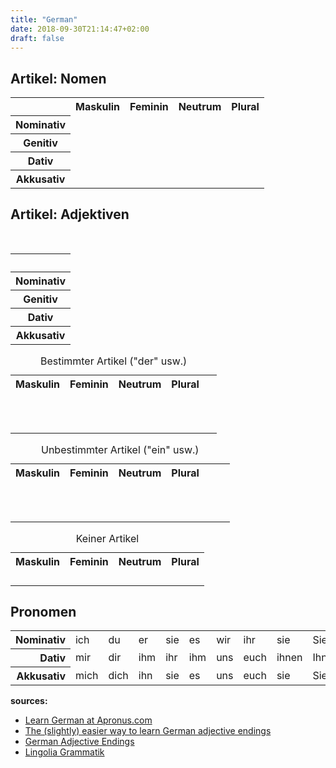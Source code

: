 ```yaml
---
title: "German"
date: 2018-09-30T21:14:47+02:00
draft: false
---
```


<section>

  <h2>Artikel: Nomen</h2>
  <table class="table">
    <tr>
      <th></th>
      <th>Maskulin</th>
      <th>Feminin</th>
      <th>Neutrum</th>
      <th>Plural</th>
    </tr>
    <tr>
      <th>Nominativ</th>
      <td class="der"></td>
      <td class="die"></td>
      <td class="das"></td>
      <td class="die"></td>
    </tr>
    <tr>
      <th>Genitiv</th>
      <td class="des"></td>
      <td class="der" rowspan="2"></td>
      <td class="des"></td>
      <td class="der"></td>
    </tr>
    <tr>
      <th>Dativ</th>
      <td class="dem"></td>
      <td class="dem"></td>
      <td class="den"></td>
    </tr>
    <tr>
      <th>Akkusativ</th>
      <td class="den"></td>
      <td class="die"></td>
      <td class="das"></td>
      <td class="die"></td>
    </tr>
  </table>
</section>
<section>
  <h2>Artikel: Adjektiven</h2>

  <div class="adj-wrap table">
    <table class="postatic">
      <caption>&nbsp;</caption>
      <tr>
        <th>&nbsp;</th>
      </tr>
      <tr>
        <th>Nominativ</th>
      </tr>
      <tr>
        <th>Genitiv</th>
      </tr>
      <tr>
        <th>Dativ</th>
      </tr>
      <tr>
        <th>Akkusativ</th>
      </tr>
    </table>
    <table>
      <caption>Bestimmter Artikel ("der" usw.)</caption>
        <tbody>
          <tr>
            <th>Maskulin</th>
            <th>Feminin</th>
            <th>Neutrum</th>
            <th>Plural</th>
          </tr>
          <tr>
            <td class="-e" colspan="3"></td>
            <td class="-en" rowspan="4"></td>
          </tr>
          <tr>
            <td class="-en" rowspan="3"></td>
            <td class="-en" rowspan="2"></td>
            <td class="-en" rowspan="2"></td>
            <td>&nbsp;</td>
          </tr>
          <tr>
            <td>&nbsp;</td>
          </tr>
          <tr>
            <td class="-e" colspan="2"></td>
          </tr>
        </tbody>
    </table>
    <table>
      <caption>Unbestimmter Artikel ("ein" usw.)</caption>
      <tbody>
        <tr>
          <th>Maskulin</th>
          <th>Feminin</th>
          <th>Neutrum</th>
          <th>Plural</th>
        </tr>
        <tr>
          <td class="-er"></td>
          <td class="-e"></td>
          <td class="-es"></td>
          <td class="-en" rowspan="4"></td>
        </tr>
        <tr>
          <td class="-en" rowspan="3"></td>
          <td class="-en" rowspan="2"></td>
          <td class="-en" rowspan="2"></td>
          <td>&nbsp;</td>
        </tr>
        <tr>
          <td>&nbsp;</td>
          <td>&nbsp;</td>
        </tr>
        <tr>
          <td class="-e"></td>
          <td class="-es"></td>
        </tr>
      </tbody>
    </table>
    <table>
      <caption>Keiner Artikel</caption>
        <tbody>
          <tr>
            <th>Maskulin</th>
            <th>Feminin</th>
            <th>Neutrum</th>
            <th>Plural</th>
          </tr>
          <tr>
            <td class="-er"></td>
            <td class="-e"></td>
            <td class="-es"></td>
            <td class="-e"></td>
          </tr>
          <tr>
            <td class="-en"></td>
            <td class="-er" rowspan="2"></td>
            <td class="-en"></td>
            <td class="-er"></td>
          </tr>
          <tr>
            <td class="-em"></td>
            <td class="-em"></td>
            <td class="-en"></td>
          </tr>
          <tr>
            <td class="-en"></td>
            <td class="-e"></td>
            <td class="-es"></td>
            <td class="-e"></td>
          </tr>
        </tbody>
    </table>
  </div>
</section>

<section>
  <h2>Pronomen</h2>
  <table class="table table--grey">
    <tbody>
      <tr>
        <th align="right">Nominativ</th>
        <td>ich</td>
        <td>du</td>
        <td>er</td>
        <td>sie</td>
        <td>es</td>
        <td>wir</td>
        <td>ihr</td>
        <td>sie</td>
        <td>Sie</td>
      </tr>
      <tr>
        <th align="right">Dativ</th>
        <td>mir</td>
        <td>dir</td>
        <td>ihm</td>
        <td>ihr</td>
        <td>ihm</td>
        <td>uns</td>
        <td>euch</td>
        <td>ihnen</td>
        <td>Ihnen</td>
      </tr>
      <tr>
        <th align="right">Akkusativ</th>
        <td>mich</td>
        <td>dich</td>
        <td>ihn</td>
        <td>sie</td>
        <td>es</td>
        <td>uns</td>
        <td>euch</td>
        <td>sie</td>
        <td>Sie</td>
      </tr>
    </tbody>
  </table>
</section>

**sources:**

- [Learn German at Apronus.com](https://www.apronus.com/learngerman/learngerman.htm)
- [The (slightly) easier way to learn German adjective endings](https://germangrinds.com/2011/06/14/the-slightly-easier-way-to-learn-german-adjective-endings/)
- [German Adjective Endings](https://www.apronus.com/learngerman/adj.htm)
- [Lingolia Grammatik](https://deutsch.lingolia.com/de/grammatik)
